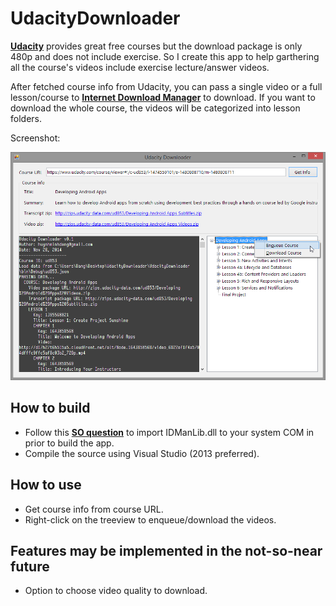 UdacityDownloader
=================

[**Udacity**](http://www.udacity.com) provides great free courses but the download package is only 480p and does not include exercise. So I create this app to help garthering all the course's videos include exercise lecture/answer videos.

After fetched course info from Udacity, you can pass a single video or a full lesson/course to [**Internet Download Manager**](http://www.internetdownloadmanager.com) to download. If you want to download the whole course, the videos will be categorized into lesson folders.

Screenshot:

![UdacityDownloader v0.0.1](https://raw.githubusercontent.com/dangh/UdacityDownloader/master/screenshot.png)

## How to build ##
- Follow this [**SO question**](http://stackoverflow.com/questions/9150466/idm-internet-download-manager-api-using-c) to import IDManLib.dll to your system COM in prior to build the app.
- Compile the source using Visual Studio (2013 preferred).

## How to use ##
- Get course info from course URL.
- Right-click on the treeview to enqueue/download the videos.

## Features may be implemented in the not-so-near future ##
- Option to choose video quality to download.

